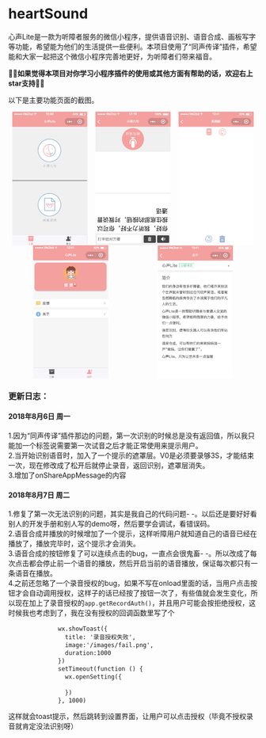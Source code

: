 # heartSound
心声Lite是一款为听障者服务的微信小程序，提供语音识别、语音合成、画板写字等功能，希望能为他们的生活提供一些便利。本项目使用了“同声传译”插件，希望能和大家一起把这个微信小程序完善地更好，为听障者们带来福音。<br>

**👏👏如果觉得本项目对你学习小程序插件的使用或其他方面有帮助的话，欢迎右上star支持👏👏** 

以下是主要功能页面的截图。

<div style="display:flex;justify-content:space-around;"> 

 <img src="/项目截图/index.jpg" width=30% />
 <img src="/项目截图/talk.jpg" width=30% />
 <img src="/项目截图/draw.jpg" width=30% />

</div>

<div style="display:flex;justify-content:space-around;"> 

 <img src="/项目截图/user.jpg" width=30% />  
 <img src="/项目截图/about.jpg" width=30% />

</div>

### 更新日志：

#### 2018年8月6日 周一
1.因为“同声传译”插件那边的问题，第一次识别的时候总是没有返回值，所以我只能加一个标签说需要第一次试音之后才能正常使用来提示用户。<br>
2.当开始识别语音时，加入了一个提示的遮罩层。V0是必须要录够3S，才能结束一次，现在修改成了松开后就停止录音，返回识别，遮罩层消失。<br>
3.增加了onShareAppMessage的内容<br>

#### 2018年8月7日 周二
1.修复了第一次无法识别的问题，其实是我自己的代码问题- -。以后还是要好好看别人的开发手册和别人写的demo呀，然后要学会调试，看错误码。<br>
2.语音合成并播放的时候增加了一个提示，这样听障用户就知道自己的语音已经在播放了，播放完毕时，这个提示才会消失。<br>
3.语音合成的按钮修复了可以连续点击的bug，一直点会很鬼畜- -。所以改成了每次点击都会停止前一个语音的播放，然后开启当前的语音播放，保证每次都只有一条语音在播放。<br>
4.之前还忽略了一个录音授权的bug，如果不写在onload里面的话，当用户点击按钮才会自动调用授权，这样子的话已经按了按钮一次了，有些值就会发生变化，所以现在加上了录音授权的```app.getRecordAuth()```，并且用户可能会按拒绝授权，这时候我也考虑到了，我在没有授权的回调函数里写了个
```
              wx.showToast({
                title: '录音授权失败',
                image:'/images/fail.png',
                duration:1000
              })
              setTimeout(function () {
                wx.openSetting({
                  
                })
              }, 1000) 
```
这样就会toast提示，然后跳转到设置界面，让用户可以点击授权（毕竟不授权录音就肯定没法识别呀）<br>

